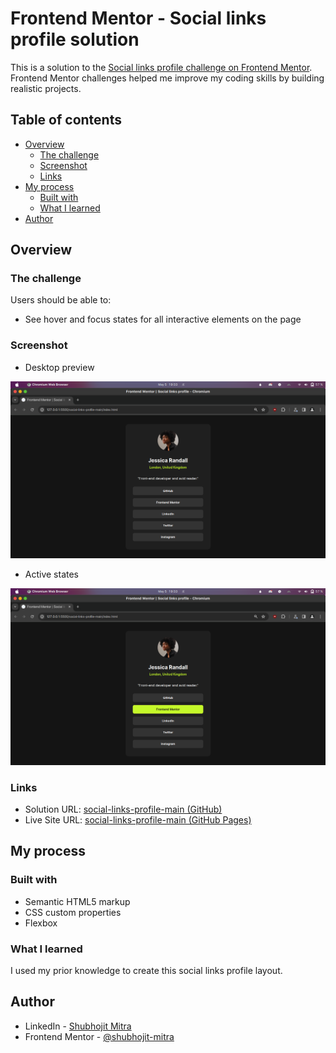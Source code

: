 # Frontend Mentor - Social links profile solution

This is a solution to the [Social links profile challenge on Frontend Mentor](https://www.frontendmentor.io/challenges/social-links-profile-UG32l9m6dQ). Frontend Mentor challenges helped me improve my coding skills by building realistic projects. 

## Table of contents

- [Overview](#overview)
  - [The challenge](#the-challenge)
  - [Screenshot](#screenshot)
  - [Links](#links)
- [My process](#my-process)
  - [Built with](#built-with)
  - [What I learned](#what-i-learned)
- [Author](#author)


## Overview

### The challenge

Users should be able to:

- See hover and focus states for all interactive elements on the page

### Screenshot

- Desktop preview

![](./Screenshot1.png)

- Active states

![](./Screenshot2.png)



### Links

- Solution URL: [social-links-profile-main (GitHub)](https://github.com/Shubhojit-Mitra/social-links-profile-main.git)
- Live Site URL: [social-links-profile-main (GitHub Pages)](https://shubhojit-mitra.github.io/social-links-profile-main/)

## My process

### Built with

- Semantic HTML5 markup
- CSS custom properties
- Flexbox

### What I learned

I used my prior knowledge to create this social links profile layout.

## Author

- LinkedIn - [Shubhojit Mitra](https://www.linkedin.com/in/shubhojit-mitra-dev)
- Frontend Mentor - [@shubhojit-mitra](https://www.frontendmentor.io/profile/shubhojit-mitra)
